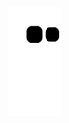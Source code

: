 ![Snake animation](https://github.com/1Aboka1/1Aboka1/blob/output/github-contribution-grid-snake.svg)
